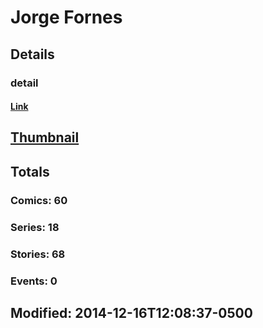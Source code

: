 # Jorge  Fornes 
## Details
### detail
#### [Link](http://marvel.com/comics/creators/12466/jorge_fornes?utm_campaign=apiRef&utm_source=225578a89fc76f3d20fbffda5d17a88d)
## [Thumbnail](http://i.annihil.us/u/prod/marvel/i/mg/b/40/image_not_available.jpg)
## Totals
### Comics: 60
### Series: 18
### Stories: 68
### Events: 0
## Modified: 2014-12-16T12:08:37-0500